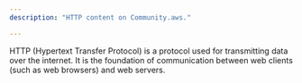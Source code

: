 ```yaml
---
description: "HTTP content on Community.aws."

---
```

HTTP (Hypertext Transfer Protocol) is a protocol used for transmitting data over the internet. It is the foundation of communication between web clients (such as web browsers) and web servers.
